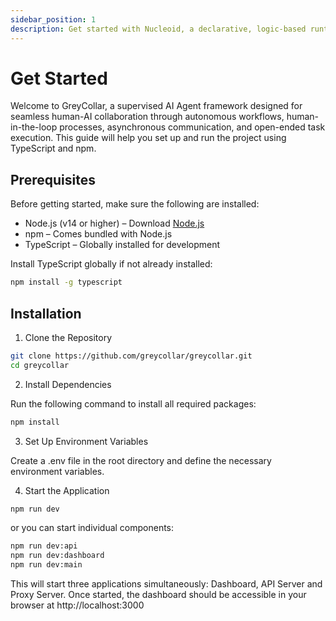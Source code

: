 ```yaml
---
sidebar_position: 1
description: Get started with Nucleoid, a declarative, logic-based runtime designed for Neuro-Symbolic AI, focusing on adaptive reasoning and explainability through the Logic Graph.
---
```


# Get Started

Welcome to GreyCollar, a supervised AI Agent framework designed for seamless human-AI collaboration through autonomous
workflows, human-in-the-loop processes, asynchronous communication, and open-ended task execution. This guide will help
you set up and run the project using TypeScript and npm.

## Prerequisites

Before getting started, make sure the following are installed:

- Node.js (v14 or higher) – Download [Node.js](https://nodejs.org)
- npm – Comes bundled with Node.js
- TypeScript – Globally installed for development

Install TypeScript globally if not already installed:

```bash
npm install -g typescript
```

## Installation

1. Clone the Repository

```bash
git clone https://github.com/greycollar/greycollar.git
cd greycollar
```

2. Install Dependencies

Run the following command to install all required packages:

```bash
npm install
```

3. Set Up Environment Variables

Create a .env file in the root directory and define the necessary environment variables.

4. Start the Application

```bash
npm run dev
```

or you can start individual components:

```bash
npm run dev:api
npm run dev:dashboard
npm run dev:main
```

This will start three applications simultaneously: Dashboard, API Server and Proxy Server. Once started, the dashboard
should be accessible in your browser at http://localhost:3000
